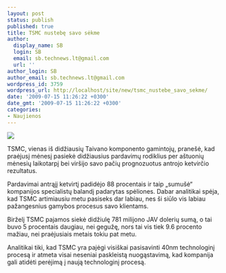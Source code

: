 ```yaml
---
layout: post
status: publish
published: true
title: TSMC nustebę savo sėkme
author:
  display_name: SB
  login: SB
  email: sb.technews.lt@gmail.com
  url: ''
author_login: SB
author_email: sb.technews.lt@gmail.com
wordpress_id: 3759
wordpress_url: http://localhost/site/new/tsmc_nustebe_savo_sekme/
date: '2009-07-15 11:26:22 +0300'
date_gmt: '2009-07-15 11:26:22 +0300'
categories:
- Naujienos
---
```

<div class="imgright"><img src="http://tbn0.google.com/images?q=tbn:O4fk7kH8DLiTLM:http://www.nvworld.ru/news/2009/04/24-tsmc_logo.jpg"  /></div>
<p>TSMC, vienas iš didžiausių Taivano komponento gamintojų, pranešė, kad praėjusį mėnesį pasiekė didžiausius pardavimų rodiklius per aštuonių mėnesių laikotarpį bei viršijo savo pačių prognozuotus antrojo ketvirčio rezultatus.</p>
<p>Pardavimai antrąjį ketvirtį padidėjo 88 procentais ir taip „sumušė“ kompanijos specialistų balandį padarytas spėliones. Dabar analitikai spėja, kad TSMC artimiausiu metu pasiseks dar labiau, nes ši siūlo vis labiau pažangesnius gamybos procesus savo klientams.</p>
<p>Birželį TSMC pajamos siekė didžiulę 781 milijono JAV dolerių sumą, o tai buvo 5 procentais daugiau, nei gegužę, nors tai vis tiek 9.6 procento mažiau, nei praėjusiais metais tokiu pat metu.</p>
<p>Analitikai tiki, kad TSMC yra pajėgi visiškai pasisavinti 40nm technologinį procesą ir atmeta visai neseniai paskleistą nuogąstavimą, kad kompanija gali atidėti perėjimą į naują technologinį procesą.<br /></p>
